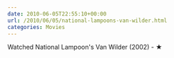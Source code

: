 ```yaml
---
date: 2010-06-05T22:55:10+00:00
url: /2010/06/05/national-lampoons-van-wilder.html
categories: Movies
---
```

Watched National Lampoon's Van Wilder (2002) - ★




